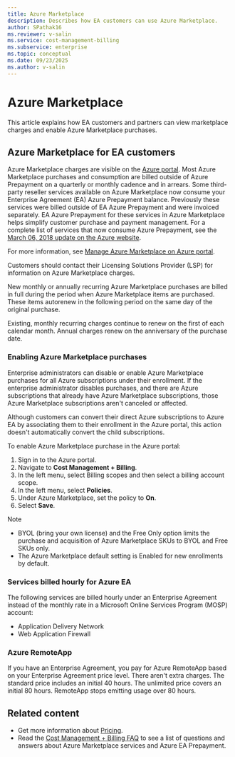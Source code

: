 ```yaml
---
title: Azure Marketplace
description: Describes how EA customers can use Azure Marketplace.
author: SPathak16
ms.reviewer: v-salin
ms.service: cost-management-billing
ms.subservice: enterprise
ms.topic: conceptual
ms.date: 09/23/2025
ms.author: v-salin
---
```


# Azure Marketplace

This article explains how EA customers and partners can view marketplace charges and enable Azure Marketplace purchases.

## Azure Marketplace for EA customers

Azure Marketplace charges are visible on the [Azure portal](https://portal.azure.com/#blade/Microsoft_Azure_GTM/ModernBillingMenuBlade/BillingAccounts). Most Azure Marketplace purchases and consumption are billed outside of Azure Prepayment on a quarterly or monthly cadence and in arrears. Some third-party reseller services available on Azure Marketplace now consume your Enterprise Agreement (EA) Azure Prepayment balance. Previously these services were billed outside of EA Azure Prepayment and were invoiced separately. EA Azure Prepayment for these services in Azure Marketplace helps simplify customer purchase and payment management. For a complete list of services that now consume Azure Prepayment, see the [March 06, 2018 update on the Azure website](https://azure.microsoft.com/updates/azure-marketplace-third-party-reseller-services-now-use-azure-monetary-commitment/).

For more information, see [Manage Azure Marketplace on Azure portal](direct-ea-administration.md#enable-azure-marketplace-purchases).

Customers should contact their Licensing Solutions Provider (LSP) for information on Azure Marketplace charges.

New monthly or annually recurring Azure Marketplace purchases are billed in full during the period when Azure Marketplace items are purchased. These items autorenew in the following period on the same day of the original purchase.

Existing, monthly recurring charges continue to renew on the first of each calendar month. Annual charges renew on the anniversary of the purchase date.

### Enabling Azure Marketplace purchases

Enterprise administrators can disable or enable Azure Marketplace purchases for all Azure subscriptions under their enrollment. If the enterprise administrator disables purchases, and there are Azure subscriptions that already have Azure Marketplace subscriptions, those Azure Marketplace subscriptions aren't canceled or affected.

Although customers can convert their direct Azure subscriptions to Azure EA by associating them to their enrollment in the Azure portal, this action doesn't automatically convert the child subscriptions.

To enable Azure Marketplace purchase in the Azure portal:

1. Sign in to the Azure portal.
1. Navigate to **Cost Management + Billing**.
1. In the left menu, select Billing scopes and then select a billing account scope.
1. In the left menu, select **Policies**.
1. Under Azure Marketplace, set the policy to **On**.
1. Select **Save**.

> [!NOTE]
> - BYOL (bring your own license) and the Free Only option limits the purchase and acquisition of Azure Marketplace SKUs to BYOL and Free SKUs only.
> - The Azure Marketplace default setting is Enabled for new enrollments by default.

### Services billed hourly for Azure EA

The following services are billed hourly under an Enterprise Agreement instead of the monthly rate in a Microsoft Online Services Program (MOSP) account:

- Application Delivery Network
- Web Application Firewall

### Azure RemoteApp

If you have an Enterprise Agreement, you pay for Azure RemoteApp based on your Enterprise Agreement price level. There aren't extra charges. The standard price includes an initial 40 hours. The unlimited price covers an initial 80 hours. RemoteApp stops emitting usage over 80 hours.

## Related content

- Get more information about [Pricing](ea-pricing-overview.md).
- Read the [Cost Management + Billing FAQ](../cost-management-billing-faq.yml) to see a list of questions and answers about Azure Marketplace services and Azure EA Prepayment.
